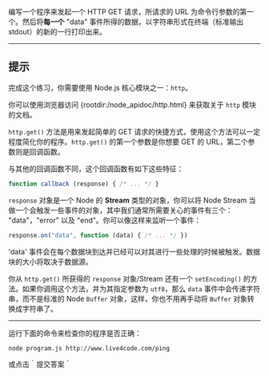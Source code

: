 编写一个程序来发起一个 HTTP GET 请求，所请求的 URL 为命令行参数的第一个。然后将**每一个** "data" 事件所得的数据，以字符串形式在终端（标准输出 stdout）的新的一行打印出来。

----------------------------------------------------------------------
## 提示

完成这个练习，你需要使用 Node.js 核心模块之一：`http`。

你可以使用浏览器访问 {rootdir:/node_apidoc/http.html} 来获取关于 `http` 模块的文档。

`http.get()` 方法是用来发起简单的 GET 请求的快捷方式，使用这个方法可以一定程度简化你的程序。`http.get()` 的第一个参数是你想要 GET 的 URL，第二个参数则是回调函数。

与其他的回调函数不同，这个回调函数有如下这些特征：

```js
function callback (response) { /* ... */ }
```

`response` 对象是一个 Node 的 **Stream** 类型的对象，你可以将 Node Stream 当做一个会触发一些事件的对象，其中我们通常所需要关心的事件有三个： "data"，"error" 以及 "end"。你可以像这样来监听一个事件：

```js
response.on("data", function (data) { /* ... */ })
```

'data' 事件会在每个数据块到达并已经可以对其进行一些处理的时候被触发。数据块的大小将取决于数据源。

你从 `http.get()` 所获得的 `response` 对象/Stream 还有一个 `setEncoding()` 的方法。如果你调用这个方法，并为其指定参数为 `utf8`，那么 `data` 事件中会传递字符串，而不是标准的 Node `Buffer` 对象，这样，你也不用再手动将 `Buffer` 对象转换成字符串了。

----------------------------------------------------------------------
运行下面的命令来检查你的程序是否正确：

`node program.js http://www.live4code.com/ping`

或点击｀提交答案｀
